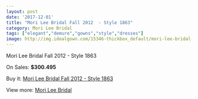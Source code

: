 ```yaml
---
layout: post
date: '2017-12-01'
title: "Mori Lee Bridal Fall 2012  - Style 1863"
category: Mori Lee Bridal
tags: ["elegant","demure","gowns","style","dresses"]
image: http://img.idealgown.com/15346-thickbox_default/mori-lee-bridal-fall-2012-style-1863.jpg
---
```

Mori Lee Bridal Fall 2012  - Style 1863

On Sales: **$300.495**
<a href="https://www.idealgown.com/en/mori-lee-bridal/6138-mori-lee-bridal-fall-2012-style-1863.html"><amp-img layout="responsive" width="600" height="600" src="//img.idealgown.com/15346-thickbox_default/mori-lee-bridal-fall-2012-style-1863.jpg" alt="Mori Lee Bridal Fall 2012  - Style 1863 0" /></a>
<a href="https://www.idealgown.com/en/mori-lee-bridal/6138-mori-lee-bridal-fall-2012-style-1863.html"><amp-img layout="responsive" width="600" height="600" src="//img.idealgown.com/15348-thickbox_default/mori-lee-bridal-fall-2012-style-1863.jpg" alt="Mori Lee Bridal Fall 2012  - Style 1863 1" /></a>
<a href="https://www.idealgown.com/en/mori-lee-bridal/6138-mori-lee-bridal-fall-2012-style-1863.html"><amp-img layout="responsive" width="600" height="600" src="//img.idealgown.com/15347-thickbox_default/mori-lee-bridal-fall-2012-style-1863.jpg" alt="Mori Lee Bridal Fall 2012  - Style 1863 2" /></a>

Buy it: [Mori Lee Bridal Fall 2012  - Style 1863](https://www.idealgown.com/en/mori-lee-bridal/6138-mori-lee-bridal-fall-2012-style-1863.html "Mori Lee Bridal Fall 2012  - Style 1863")

View more: [Mori Lee Bridal](https://www.idealgown.com/en/90-mori-lee-bridal "Mori Lee Bridal")